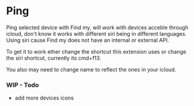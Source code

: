 # Ping

Ping selected device with Find my, will work with devices acceble through icloud, don't know it works with different siri being in different languages. Using siri cause Find my does not have an internal or external API.

To get it to work ether change the shortcut this extension uses or change the siri shortcut, currently its cmd+f13. 

You also may need to change name to reflect the ones in your icloud. 

### WIP - Todo
  - add more devices icons